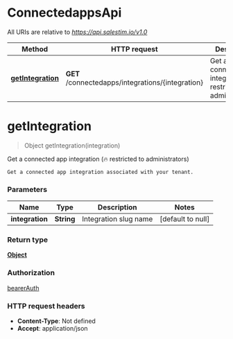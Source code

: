 # ConnectedappsApi

All URIs are relative to *https://api.salestim.io/v1.0*

Method | HTTP request | Description
------------- | ------------- | -------------
[**getIntegration**](ConnectedappsApi.md#getIntegration) | **GET** /connectedapps/integrations/{integration} | Get a connected app integration (🔥 restricted to administrators)


<a name="getIntegration"></a>
# **getIntegration**
> Object getIntegration(integration)

Get a connected app integration (🔥 restricted to administrators)

    Get a connected app integration associated with your tenant.

### Parameters

Name | Type | Description  | Notes
------------- | ------------- | ------------- | -------------
 **integration** | **String**| Integration slug name | [default to null]

### Return type

[**Object**](..//Models/object.md)

### Authorization

[bearerAuth](../README.md#bearerAuth)

### HTTP request headers

- **Content-Type**: Not defined
- **Accept**: application/json

